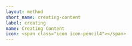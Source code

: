 ```yaml
---
layout: method
short_name: creating-content
label: creating
name: Creating Content
icon: <span class="icon icon-pencil4"></span>
---
```

